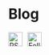 # Blog

<div style="display: flex; gap: 10px; margin-bottom: 2rem; align-items: center;">
    <a href="/feed_rss_created.xml" target="_blank">
        <img src="https://www.mozilla.org/media/img/trademarks/feed-icon-28x28.png" alt="RSS Feed" style="width: 28px; height: 28px;">
    </a>
    <a href="https://feedly.com/i/subscription/feed/https://elroy.bot/feed_rss_created.xml" target="_blank">
        <img src="https://s3.feedly.com/img/follows/feedly-follow-rectangle-flat-medium_2x.png" alt="Follow on Feedly" style="height: 28px;">
    </a>
</div>

